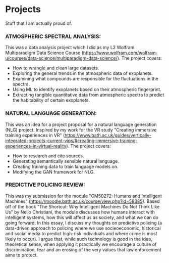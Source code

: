 # Projects
Stuff that I am actually proud of.

### ATMOSPHERIC SPECTRAL ANALYSIS:
This was a data analysis project which I did as my L2 Wolfram Multiparadigm Data Science Course (https://www.wolfram.com/wolfram-u/courses/data-science/multiparadigm-data-science/).
The project covers:
 - How to wrangle and clean large datasets.
 - Exploring the general trends in the atmospheric data of exoplanets.
 - Examining what compounds are responsible for the fluctuations in the spectra.
 - Using ML to identify exoplanets based on their atmospheric fingerprint.
 - Extracting tangible quantitative data from atmospheric spectra to predict the habitability of certain exoplanets.

### NATURAL LANGUAGE GENERATION:
This was an idea for a project proposal for a natural language generation (NLG) project.
Inspired by my work for the VR study "Creating immersive training experiences in VR" (https://www.bath.ac.uk/guides/vertically-integrated-projects-current-vips/#creating-immersive-training-experiences-in-virtual-reality).
The project covers:
 - How to research and cite sources.
 - Generating semantically sensible natural language.
 - Creating training data to train language models on.
 - Modifying the GAN framework for NLG.

### PREDICTIVE POLICING REVIEW:
This was my submission for the module "CM50272: Humans and Intelligent Machines" (https://moodle.bath.ac.uk/course/view.php?id=58385). Based off of the book "The Shortcut: Why Intelligent Machines Do Not Think Like Us" by Nello Christiani, the module discusses how humans interact with intelligent systems, how this will affect us as society, and what we can do going forward. In this essay, I discuss my thoughts on predictive policing (a data-driven approach to policing where we use socieoeconomic, historical and social media to predict high-risk individuals and where crime is most likely to occur). I argue that, while such technology is good in the idea, theoretical sense, when applying it practically we encourage a culture of discrimination, fear and an erosing of the very values that law enforcement aims to protect.

